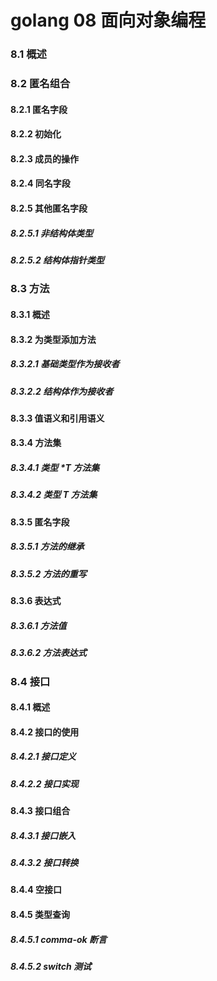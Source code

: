 # golang 08 面向对象编程 



### 8.1 概述
### 8.2 匿名组合

#### 8.2.1 匿名字段
#### 8.2.2 初始化
#### 8.2.3 成员的操作
#### 8.2.4 同名字段
#### 8.2.5 其他匿名字段

##### 8.2.5.1 非结构体类型
##### 8.2.5.2 结构体指针类型

### 8.3 方法

#### 8.3.1 概述
#### 8.3.2 为类型添加方法

##### 8.3.2.1 基础类型作为接收者
##### 8.3.2.2 结构体作为接收者 

#### 8.3.3 值语义和引用语义
#### 8.3.4 方法集

##### 8.3.4.1 类型 *T 方法集
##### 8.3.4.2 类型 T 方法集

#### 8.3.5 匿名字段

##### 8.3.5.1 方法的继承
##### 8.3.5.2 方法的重写

#### 8.3.6 表达式

##### 8.3.6.1 方法值
##### 8.3.6.2 方法表达式

### 8.4 接口

#### 8.4.1 概述
#### 8.4.2 接口的使用

##### 8.4.2.1 接口定义
##### 8.4.2.2 接口实现

#### 8.4.3 接口组合

##### 8.4.3.1 接口嵌入
##### 8.4.3.2 接口转换

#### 8.4.4 空接口
#### 8.4.5 类型查询

##### 8.4.5.1 comma-ok 断言
##### 8.4.5.2 switch 测试